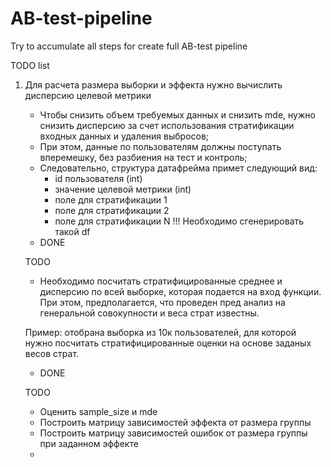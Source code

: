 # AB-test-pipeline
Try to accumulate all steps for create full AB-test pipeline

TODO list
1. Для расчета размера выборки и эффекта нужно вычислить дисперсию целевой метрики
    - Чтобы снизить объем требуемых данных и снизить mde, нужно снизить дисперсию за счет использования стратификации входных данных и удаления выбросов;
    - При этом, данные по пользователям должны поступать вперемешку, без разбиения на тест и контроль;
    - Следовательно, структура датафрейма примет следующий вид:
        - id пользователя (int)
        - значение целевой метрики (int)
        - поле для стратификации 1 
        - поле для стратификации 2
        - поле для стратификации N
    !!! Необходимо сгенерировать такой df
    - DONE
    
    TODO
    - Необходимо посчитать стратифицированные среднее и дисперсию по всей выборке, которая подается на вход функции. При этом, предполагается, что проведен пред анализ на генеральной совокупности и веса страт известны.
    
    Пример: отобрана выборка из 10к пользователей, для которой нужно посчитать стратифицированные оценки на основе заданых весов страт.
    - DONE

    TODO
    - Оценить sample_size и mde
    - Построить матрицу зависимостей эффекта от размера группы
    - Построить матрицу зависимостей ошибок от размера группы при заданном эффекте
    -  

